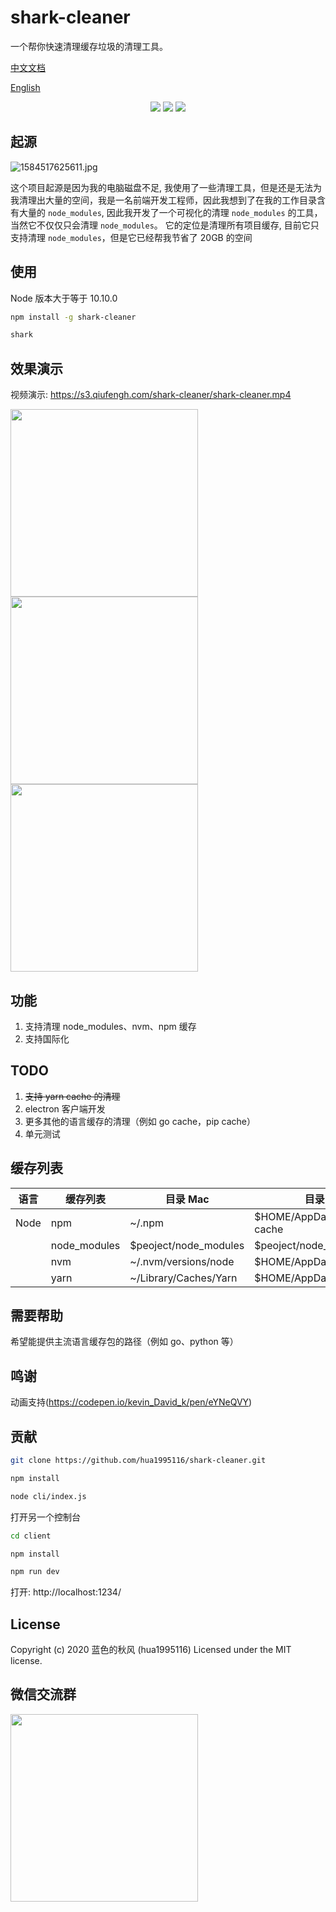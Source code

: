 # shark-cleaner

一个帮你快速清理缓存垃圾的清理工具。

[中文文档](./)

[English](./README.md)

<p align="center">
    <a href="https://npmcharts.com/compare/shark-cleaner?minimal=true" rel="nofollow"><img src="https://img.shields.io/npm/dm/shark-cleaner.svg" style="max-width:100%;"></a>
    <a href="https://www.npmjs.com/package/shark-cleaner" rel="nofollow"><img src="https://img.shields.io/npm/v/shark-cleaner.svg" style="max-width:100%;"></a>
    <a href="https://www.npmjs.com/package/shark-cleaner" rel="nofollow"><img src="https://img.shields.io/npm/l/shark-cleaner.svg?style=flat" style="max-width:100%;"></a>
</p>

## 起源

![1584517625611.jpg](https://s3.qiufengh.com/blog/1584517625611.jpg)

这个项目起源是因为我的电脑磁盘不足, 我使用了一些清理工具，但是还是无法为我清理出大量的空间，我是一名前端开发工程师，因此我想到了在我的工作目录含有大量的 `node_modules`, 因此我开发了一个可视化的清理 `node_modules` 的工具，当然它不仅仅只会清理 `node_modules`。 它的定位是清理所有项目缓存, 目前它只支持清理 `node_modules`，但是它已经帮我节省了 20GB 的空间

## 使用

Node 版本大于等于 10.10.0

```bash
npm install -g shark-cleaner

shark
```

## 效果演示

视频演示: https://s3.qiufengh.com/shark-cleaner/shark-cleaner.mp4

<img src="https://s3.qiufengh.com/shark-cleaner/shark-init.jpg" width="300"/>

<img src="https://s3.qiufengh.com/shark-cleaner/shark-scanner.jpg" width="300"/>

<img src="https://s3.qiufengh.com/shark-cleaner/shark-computed.jpg" width="300"/>

## 功能

1. 支持清理 node_modules、nvm、npm 缓存
2. 支持国际化

## TODO

1. ~~支持 yarn cache 的清理~~
2. electron 客户端开发
3. 更多其他的语言缓存的清理（例如 go cache，pip cache）
4. 单元测试

## 缓存列表

| 语言 | 缓存列表     | 目录 Mac               | 目录 Windows                     | 相关库                                   |
| ---- | ------------ | ---------------------- | -------------------------------- | ---------------------------------------- |
| Node | npm          | ~/.npm                 | \$HOME/AppData/Roaming/npm-cache | https://github.com/shinnn/npm-cache-path |
|      | node_modules | \$peoject/node_modules | \$peoject/node_modules           |                                          |
|      | nvm          | ~/.nvm/versions/node   | \$HOME/AppData/Roaming/nvm       |                                          |
|      | yarn         | ~/Library/Caches/Yarn  | \$HOME/AppData/Local/Yarn/Cache  |                                          |

## 需要帮助

希望能提供主流语言缓存包的路径（例如 go、python 等）

## 鸣谢

动画支持(https://codepen.io/kevin_David_k/pen/eYNeQVY)

## 贡献

```bash
git clone https://github.com/hua1995116/shark-cleaner.git

npm install

node cli/index.js
```

打开另一个控制台

```bash
cd client

npm install

npm run dev
```

打开: http://localhost:1234/

## License

Copyright (c) 2020 蓝色的秋风 (hua1995116) Licensed under the MIT license.

## 微信交流群

<img src="https://s3.qiufengh.com/blog/WechatIMG713.jpeg" width="300"/>
